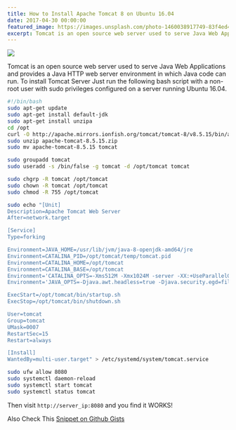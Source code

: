 ```yaml
---
title: How to Install Apache Tomcat 8 on Ubuntu 16.04
date: 2017-04-30 00:00:00
featured_image: https://images.unsplash.com/photo-1460038917749-83f4ed4a27da
excerpt: Tomcat is an open source web server used to serve Java Web Applications and provides a Java HTTP web server environment in which Java code can run. To install Tomcat Server Just run the following bash script with a non-root user with sudo privileges configured on a server running Ubuntu 16.04.
---
```


![](https://images.unsplash.com/photo-1460038917749-83f4ed4a27da)

Tomcat is an open source web server used to serve Java Web Applications and provides a Java HTTP web server environment in which Java code can run. To install Tomcat Server Just run the following bash script with a non-root user with sudo privileges configured on a server running Ubuntu 16.04.

```bash
#!/bin/bash
sudo apt-get update
sudo apt-get install default-jdk
sudo apt-get install unzipa
cd /opt
curl -O http://apache.mirrors.ionfish.org/tomcat/tomcat-8/v8.5.15/bin/apache-tomcat-8.5.15.zip
sudo unzip apache-tomcat-8.5.15.zip
sudo mv apache-tomcat-8.5.15 tomcat

sudo groupadd tomcat
sudo useradd -s /bin/false -g tomcat -d /opt/tomcat tomcat

sudo chgrp -R tomcat /opt/tomcat
sudo chown -R tomcat /opt/tomcat
sudo chmod -R 755 /opt/tomcat

sudo echo "[Unit]
Description=Apache Tomcat Web Server
After=network.target

[Service]
Type=forking

Environment=JAVA_HOME=/usr/lib/jvm/java-8-openjdk-amd64/jre
Environment=CATALINA_PID=/opt/tomcat/temp/tomcat.pid
Environment=CATALINA_HOME=/opt/tomcat
Environment=CATALINA_BASE=/opt/tomcat
Environment='CATALINA_OPTS=-Xms512M -Xmx1024M -server -XX:+UseParallelGC'
Environment='JAVA_OPTS=-Djava.awt.headless=true -Djava.security.egd=file:/dev/./urandom'

ExecStart=/opt/tomcat/bin/startup.sh
ExecStop=/opt/tomcat/bin/shutdown.sh

User=tomcat
Group=tomcat
UMask=0007
RestartSec=15
Restart=always

[Install]
WantedBy=multi-user.target" > /etc/systemd/system/tomcat.service

sudo ufw allow 8080
sudo systemctl daemon-reload
sudo systemctl start tomcat
sudo systemctl status tomcat
```

Then visit `http://server_ip:8080` and you find it WORKS!

Also Check This [Snippet on Github Gists](https://gist.github.com/Clivern/b7ecd618969c06e31d5792b8868a2bce)
